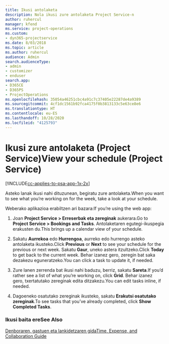 ```yaml
---
title: Ikusi antolaketa
description: Nola ikusi zure antolaketa Project Service-n
author: ruhercul
manager: kfend
ms.service: project-operations
ms.custom:
- dyn365-projectservice
ms.date: 8/03/2018
ms.topic: article
ms.author: ruhercul
audience: Admin
search.audienceType:
- admin
- customizer
- enduser
search.app:
- D365CE
- D365PS
- ProjectOperations
ms.openlocfilehash: 35054a46251cbc4a91c7c37405e22287de4a9389
ms.sourcegitcommit: 4cf1dc1561b92fca4175f0b3813133c5e63ce8e6
ms.translationtype: HT
ms.contentlocale: eu-ES
ms.lasthandoff: 10/28/2020
ms.locfileid: "4125793"
---
```

# <a name="view-your-schedule-project-service"></a><span data-ttu-id="6b963-103">Ikusi zure antolaketa (Project Service)</span><span class="sxs-lookup"><span data-stu-id="6b963-103">View your schedule (Project Service)</span></span>

[!INCLUDE[cc-applies-to-psa-app-1x-2x](../includes/cc-applies-to-psa-app-1x-2x.md)]

<span data-ttu-id="6b963-104">Asteko lanak ikusi nahi dituzunean, begiratu zure antolaketa.</span><span class="sxs-lookup"><span data-stu-id="6b963-104">When you want to see what you’re working on for the week, take a look at your schedule.</span></span>  
  
 <span data-ttu-id="6b963-105">Weberako aplikazioa erabiltzen ari bazara:</span><span class="sxs-lookup"><span data-stu-id="6b963-105">If you’re using the web app:</span></span>  
  
1.  <span data-ttu-id="6b963-106">Joan **Project Service > Erreserbak eta zereginak** aukerara.</span><span class="sxs-lookup"><span data-stu-id="6b963-106">Go to **Project Service > Bookings and Tasks**.</span></span> <span data-ttu-id="6b963-107">Antolaketaren egutegi-ikuspegia erakusten du.</span><span class="sxs-lookup"><span data-stu-id="6b963-107">This brings up a calendar view of your schedule.</span></span>  
  
2.  <span data-ttu-id="6b963-108">Sakatu **Aurrekoa** edo **Hurrengoa**, aurreko edo hurrengo asteko antolaketa ikusteko.</span><span class="sxs-lookup"><span data-stu-id="6b963-108">Click **Previous** or **Next** to see your schedule for the previous or next week.</span></span> <span data-ttu-id="6b963-109">Sakatu **Gaur**, uneko astera itzultzeko.</span><span class="sxs-lookup"><span data-stu-id="6b963-109">Click **Today** to get back to the current week.</span></span> <span data-ttu-id="6b963-110">Behar izanez gero, zeregin bat saka dezakezu eguneratzeko.</span><span class="sxs-lookup"><span data-stu-id="6b963-110">You can click a task to update it, if needed.</span></span>  
  
3.  <span data-ttu-id="6b963-111">Zure lanen zerrenda bat ikusi nahi baduzu, berriz, sakatu **Sareta**.</span><span class="sxs-lookup"><span data-stu-id="6b963-111">If you’d rather see a list of what you’re working on, click **Grid**.</span></span> <span data-ttu-id="6b963-112">Behar izanez gero, txertatutako zereginak edita ditzakezu.</span><span class="sxs-lookup"><span data-stu-id="6b963-112">You can edit tasks inline, if needed.</span></span>  
  
4.  <span data-ttu-id="6b963-113">Dagoeneko osatutako zereginak ikusteko, sakatu **Erakutsi osatutako zereginak**.</span><span class="sxs-lookup"><span data-stu-id="6b963-113">To see tasks that you’ve already completed, click **Show Completed Tasks**.</span></span>  
  
### <a name="see-also"></a><span data-ttu-id="6b963-114">Ikusi baita ere</span><span class="sxs-lookup"><span data-stu-id="6b963-114">See Also</span></span>  
 [<span data-ttu-id="6b963-115">Denboraren, gastuen eta lankidetzaren gida</span><span class="sxs-lookup"><span data-stu-id="6b963-115">Time, Expense, and Collaboration Guide</span></span>](../psa/time-expense-collaboration-guide.md)
